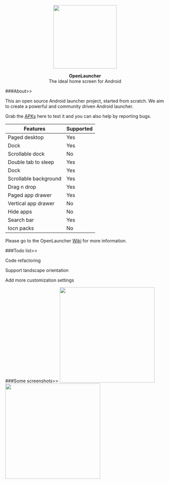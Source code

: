 <p align="center"><img src="https://github.com/BennyKok/OpenLauncher/blob/master/launcher/src/main/res/mipmap-xxxhdpi/ic_launcher.png" width="200"></p>
<p align="center"><b>OpenLauncher</b> <br> The ideal home screen for Android</p>

###About>>

This an open source Android launcher project, started from scratch. We aim to create a powerful and community driven Android launcher.

Grab the [APKs](https://drive.google.com/folderview?id=0Bzv4cvBCpP9SMjdlREprdU13U1k&usp=sharing) here to test it and you can also help by reporting bugs.

Features | Supported
------------ | -------------
Paged desktop | Yes
Dock | Yes
Scrollable dock | No
Double tab to sleep | Yes
Dock | Yes
Scrollable background | Yes
Drag n drop | Yes
Paged app drawer | Yes
Vertical app drawer | No
Hide apps | No
Search bar | Yes
Iocn packs | No


Please go to the OpenLauncher [Wiki](https://github.com/Benny-Kok/OpenLauncher/wiki) for more information.

###Todo list>>

Code refactoring

Support landscape orientation

Add more customization settings

###Some screenshots>>
<img src="https://github.com/Benny-Kok/OpenLauncher/blob/master/DisplayPictures/Screenshot_2016-08-03-20-57-15.png" width="300">
<img src="https://github.com/Benny-Kok/OpenLauncher/blob/master/DisplayPictures/Screenshot_2016-08-03-20-57-26.png" width="300">


